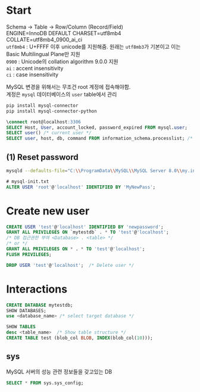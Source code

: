 # Start
Schema -> Table -> Row/Column (Record/Field)  
ENGINE=InnoDB DEFAULT CHARSET=utf8mb4 COLLATE=utf8mb4_0900_ai_ci  
`utf8mb4` : U+FFFF 이후 unicode를 지원해줌. 원래는 `utf8mb3`가 기본이고 이는 Basic Multilingual Plane만 지원  
`0900` : Unicode의 collation algorithm 9.0.0 지원  
`ai` : accent insensitivity  
`ci` : case insensitivity  

MySQL 변경을 위해서는 무조건 root 계정에 접속해야함.  
계정은 `mysql` 데이터베이스의 `user` table에서 관리
```bash
pip install mysql-connector
pip install mysql-connector-python
```

```sql
\connect root@localhost:3306
SELECT Host, User, account_locked, password_expired FROM mysql.user;
SELECT user() /* current user */
SELECT user, host, db, command FROM information_schema.processlist; /* current logged user */

```
## (1) Reset password
```bash
mysqld --defaults-file="C:\\ProgramData\\MySQL\\MySQL Server 8.0\\my.ini" --init-file=D:\\mysql-init.txt # as administrator
```
```sql
# mysql-init.txt
ALTER USER 'root'@'localhost' IDENTIFIED BY 'MyNewPass';
```
# Create new user
```sql
CREATE USER 'test'@'localhost' IDENTIFIED BY 'newpassword';
GRANT ALL PRIVILEGES ON `mytestdb` . * TO 'test'@'localhost';
/* DB 접근권한 부여 <Database> . <table> */
/* or */
GRANT ALL PRIVILEGES ON * . * TO 'test'@'localhost';
FLUSH PRIVILEGES;

DROP USER 'test'@'localhost';  /* Delete user */
```

# Interactions
```sql
CREATE DATABASE mytestdb;
SHOW DATABASES;
use <database_name> /* select target database */

SHOW TABLES
desc <table_name>  /* Show table structure */
CREATE TABLE test (blob_col BLOB, INDEX(blob_col(10)));
```

## sys
MySQL 서버의 성능 관련 정보들을 갖고있는 DB
```sql
SELECT * FROM sys.sys_config;
```